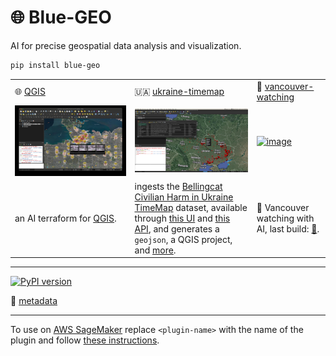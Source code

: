 # 🌐 Blue-GEO

AI for precise geospatial data analysis and visualization.

```bash
pip install blue-geo
```

| | | |
|-|-|-|
| 🌐 [QGIS](./blue_geo/.abcli/QGIS/README.md) | 🇺🇦 [ukraine-timemap](./blue_geo/.abcli/ukraine-timemap/README.md) | 🌈 [vancouver-watching](https://github.com/kamangir/Vancouver-Watching) |
| [![image](https://raw.githubusercontent.com/kamangir/assets/main/blue-geo/QGIS.jpg)](./blue_geo/.abcli/QGIS/README.md) | [![image](https://github.com/kamangir/assets/blob/main/nbs/ukraine-timemap/QGIS.png?raw=true)](./blue_geo/.abcli/ukraine-timemap/README.md) | [![image](https://kamangir-public.s3.ca-central-1.amazonaws.com/test_vancouver_watching_ingest/animation.gif?raw=true)](https://github.com/kamangir/Vancouver-Watching)  |
| an AI terraform for [QGIS](https://www.qgis.org/). | ingests the [Bellingcat](https://www.bellingcat.com/) [Civilian Harm in Ukraine TimeMap](https://github.com/bellingcat/ukraine-timemap) dataset, available through [this UI](https://ukraine.bellingcat.com/) and [this API](https://bellingcat-embeds.ams3.cdn.digitaloceanspaces.com/production/ukr/timemap/api.json), and generates a `geojson`, a QGIS project, and [more](https://kamangir-public.s3.ca-central-1.amazonaws.com/ukraine_timemap/ukraine_timemap.png).  | 🌈 Vancouver watching with AI, last build: [🔗](https://kamangir-public.s3.ca-central-1.amazonaws.com/test_vancouver_watching_ingest/animation.gif). |  |






---

[![PyPI version](https://img.shields.io/pypi/v/blue-geo.svg)](https://pypi.org/project/blue-geo/)

📜 [metadata](./metadata.yaml)

---

To use on [AWS SageMaker](https://aws.amazon.com/sagemaker/) replace `<plugin-name>` with the name of the plugin and follow [these instructions](https://github.com/kamangir/notebooks-and-scripts/blob/main/SageMaker.md).
